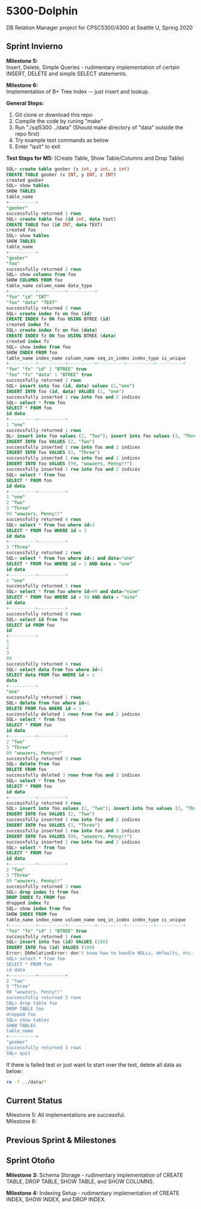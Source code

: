 # 5300-Dolphin
DB Relation Manager project for CPSC5300/4300 at Seattle U, Spring 2020 

## Sprint Invierno
**Milestone 5:** </br>
Insert, Delete, Simple Queries - rudimentary implementation of certain INSERT, DELETE and simple SELECT statements.</br>

**Milestone 6:** </br>
Implementation of B+ Tree Index -- just insert and lookup. </br>

**General Steps:** </br>
1. Git clone or download this repo
2. Compile the code by runing "make"
3. Run "./sql5300 ../data" (Should make directory of "data" outside the repo first)
4. Try example test commands as below
5. Enter "quit" to exit

**Test Steps for M5:** (Create Table, Show Table/Columns and Drop Table)
```sql
SQL> create table goober (x int, y int, z int)
CREATE TABLE goober (x INT, y INT, z INT)
created goober
SQL> show tables
SHOW TABLES
table_name 
+----------+
"goober" 
successfully returned 1 rows
SQL> create table foo (id int, data text)
CREATE TABLE foo (id INT, data TEXT)
created foo
SQL> show tables
SHOW TABLES
table_name 
+----------+
"goober" 
"foo" 
successfully returned 2 rows
SQL> show columns from foo
SHOW COLUMNS FROM foo
table_name column_name data_type 
+----------+----------+----------+
"foo" "id" "INT" 
"foo" "data" "TEXT" 
successfully returned 2 rows
SQL> create index fx on foo (id)
CREATE INDEX fx ON foo USING BTREE (id)
created index fx
SQL> create index fz on foo (data)
CREATE INDEX fz ON foo USING BTREE (data)
created index fz
SQL> show index from foo
SHOW INDEX FROM foo
table_name index_name column_name seq_in_index index_type is_unique 
+----------+----------+----------+----------+----------+----------+
"foo" "fx" "id" 1 "BTREE" true 
"foo" "fz" "data" 1 "BTREE" true 
successfully returned 2 rows
SQL> insert into foo (id, data) values (1,"one")
INSERT INTO foo (id, data) VALUES (1, "one")
successfully inserted 1 row into foo and 2 indices
SQL> select * from foo
SELECT * FROM foo
id data 
+----------+----------+
1 "one" 
successfully returned 1 rows
QL> insert into foo values (2, "Two"); insert into foo values (3, "Three"); insert into foo values (99, "wowzers, Penny!!")
INSERT INTO foo VALUES (2, "Two")
successfully inserted 1 row into foo and 2 indices
INSERT INTO foo VALUES (3, "Three")
successfully inserted 1 row into foo and 2 indices
INSERT INTO foo VALUES (99, "wowzers, Penny!!")
successfully inserted 1 row into foo and 2 indices
SQL> select * from foo
SELECT * FROM foo
id data 
+----------+----------+
1 "one" 
2 "Two" 
3 "Three" 
99 "wowzers, Penny!!" 
successfully returned 4 rows
SQL> select * from foo where id=3
SELECT * FROM foo WHERE id = 3
id data 
+----------+----------+
3 "Three" 
successfully returned 1 rows
SQL> select * from foo where id=1 and data="one"
SELECT * FROM foo WHERE id = 1 AND data = "one"
id data 
+----------+----------+
1 "one" 
successfully returned 1 rows
SQL> select * from foo where id=99 and data="nine"
SELECT * FROM foo WHERE id = 99 AND data = "nine"
id data 
+----------+----------+
successfully returned 0 rows
SQL> select id from foo
SELECT id FROM foo
id 
+----------+
1 
2 
3 
99 
successfully returned 4 rows
SQL> select data from foo where id=1
SELECT data FROM foo WHERE id = 1
data 
+----------+
"one" 
successfully returned 1 rows
SQL> delete from foo where id=1
DELETE FROM foo WHERE id = 1
successfully deleted 1 rows from foo and 2 indices
SQL> select * from foo
SELECT * FROM foo
id data 
+----------+----------+
2 "Two" 
3 "Three" 
99 "wowzers, Penny!!" 
successfully returned 3 rows
SQL> delete from foo
DELETE FROM foo
successfully deleted 3 rows from foo and 2 indices
SQL> select * from foo
SELECT * FROM foo
id data 
+----------+----------+
successfully returned 0 rows
SQL> insert into foo values (2, "Two"); insert into foo values (3, "Three"); insert into foo values (99, "wowzers, Penny!!")
INSERT INTO foo VALUES (2, "Two")
successfully inserted 1 row into foo and 2 indices
INSERT INTO foo VALUES (3, "Three")
successfully inserted 1 row into foo and 2 indices
INSERT INTO foo VALUES (99, "wowzers, Penny!!")
successfully inserted 1 row into foo and 2 indices
SQL> select * from foo
SELECT * FROM foo
id data 
+----------+----------+
2 "Two" 
3 "Three" 
99 "wowzers, Penny!!" 
successfully returned 3 rows
SQL> drop index fz from foo
DROP INDEX fz FROM foo
dropped index fz
SQL> show index from foo
SHOW INDEX FROM foo
table_name index_name column_name seq_in_index index_type is_unique 
+----------+----------+----------+----------+----------+----------+
"foo" "fx" "id" 1 "BTREE" true 
successfully returned 1 rows
SQL> insert into foo (id) VALUES (100)
INSERT INTO foo (id) VALUES (100)
Error: DbRelationError: don't know how to handle NULLs, defaults, etc. yet
SQL> select * from foo
SELECT * FROM foo
id data 
+----------+----------+
2 "Two" 
3 "Three" 
99 "wowzers, Penny!!" 
successfully returned 3 rows
SQL> drop table foo
DROP TABLE foo
dropped foo
SQL> show tables
SHOW TABLES
table_name 
+----------+
"goober" 
successfully returned 1 rows
SQL> quit
```

If there is failed test or just want to start over the test, delete all data as below:
```sh
rm -f ../data/*
``` 

## Current Status
Milestone 5:  All implementations are successful. </br>
Milestone 6:  </br>


## Previous Sprint & Milestones

## Sprint Otoño
**Milestone 3:**
Schema Storage - rudimentary implementation of CREATE TABLE, DROP TABLE, SHOW TABLE, and SHOW COLUMNS. </br> 

**Milestone 4:**
Indexing Setup - rudimentary implementation of CREATE INDEX, SHOW INDEX, and DROP INDEX. </br>
